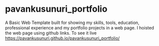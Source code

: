 # pavankusunuri_portfolio
 A Basic Web Template built for showing my skills, tools, education, professional experience and my portfolio projects in a web page.
I hoisted the web page using github links.
To see it live https://pavankusunuri.github.io/pavankusunuri_portfolio/
